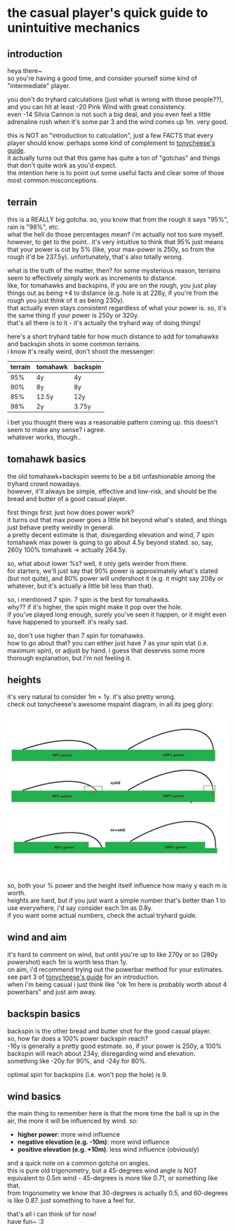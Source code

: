 # the casual player's quick guide to unintuitive mechanics

## introduction

heya there~  
so you're having a good time, and consider yourself some kind of "intermediate" player.

you don't do tryhard calculations (just what is wrong with those people??), and you can hit at least -20 Pink Wind with great consistency.  
even -14 Silvia Cannon is not such a big deal, and you even feel a little adrenaline rush when it's some par 3 and the wind comes up 1m. very good.

this is NOT an "introduction to calculation", just a few FACTS that every player should know. perhaps some kind of complement to [tonycheese's guide](https://abacusarchives.wordpress.com/tonycheeses-guide/).  
it actually turns out that this game has quite a ton of "gotchas" and things that don't quite work as you'd expect.  
the intention here is to point out some useful facts and clear some of those most common misconceptions.


## terrain

this is a REALLY big gotcha. so, you know that from the rough it says "95%", rain is "98%", etc.  
what the hell do those percentages mean? i'm actually not too sure myself.  
however, to get to the point.. it's very intuitive to think that 95% just means that your power is cut by 5% (like, your max-power is 250y, so from the rough it'd be 237.5y). unfortunately, that's also totally wrong.

what is the truth of the matter, then? for some mysterious reason, terrains seem to effectively simply work as increments to distance.  
like, for tomahawks and backspins, if you are on the rough, you just play things out as being +4 to distance (e.g. hole is at 226y, if you're from the rough you just think of it as being 230y).  
that actually even stays consistent regardless of what your power is. so, it's the same thing if your power is 250y or 320y.  
that's all there is to it - it's actually the tryhard way of doing things!

here's a short tryhard table for how much distance to add for tomahawks and backspin shots in some common terrains.  
i know it's really weird, don't shoot the messenger:

terrain | tomahawk | backspin
------- | -------- | --------
95% | 4y | 4y
90% | 8y | 8y
85% | 12.5y | 12y
98% | 2y | 3.75y

i bet you thought there was a reasonable pattern coming up. this doesn't seem to make any sense? i agree.  
whatever works, though..


## tomahawk basics

the old tomahawk+backspin seems to be a bit unfashionable among the tryhard crowd nowadays.  
however, it'll always be simple, effective and low-risk, and should be the bread and butter of a good casual player.

first things first: just how does power work?  
it turns out that max power goes a little bit beyond what's stated, and things just behave pretty weirdly in general.  
a pretty decent estimate is that, disregarding elevation and wind, 7 spin tomahawk max power is going to go about 4.5y beyond stated. so, say, 260y 100% tomahawk -> actually 264.5y.

so, what about lower %s? well, it only gets weirder from there.  
for starters, we'll just say that 90% power is approximately what's stated (but not quite), and 80% power will undershoot it (e.g. it might say 208y or whatever, but it's actually a little bit less than that).

so, i mentioned 7 spin. 7 spin is the best for tomahawks.  
why?? if it's higher, the spin might make it pop over the hole.  
if you've played long enough, surely you've seen it happen, or it might even have happened to yourself. it's really sad.

so, don't use higher than 7 spin for tomahawks.  
how to go about that? you can either just have 7 as your spin stat (i.e. maximum spin), or adjust by hand. i guess that deserves some more thorough explanation, but i'm not feeling it.


## heights

it's very natural to consider 1m = 1y. it's also pretty wrong.  
check out tonycheese's awesome mspaint diagram, in all its jpeg glory:

![tonycheese awesome mspaint powers diagram](/casual-mechanics/tonycheese-powers.jpg)

so, both your % power and the height itself influence how many y each m is worth.  
heights are hard, but if you just want a simple number that's better than 1 to use everywhere, i'd say consider each 1m as 0.8y.  
if you want some actual numbers, check the actual tryhard guide.


## wind and aim
it's hard to comment on wind, but until you're up to like 270y or so (280y powershot) each 1m is worth less than 1y.  
on aim, i'd recommend trying out the powerbar method for your estimates. see part 3 of [tonycheese's guide](https://abacusarchives.wordpress.com/tonycheeses-guide/) for an introduction.  
when i'm being casual i just think like "ok 1m here is probably worth about 4 powerbars" and just aim away.


## backspin basics

backspin is the other bread and butter shot for the good casual player.  
so, how far does a 100% power backspin reach?  
-16y is generally a pretty good estimate. so, if your power is 250y, a 100% backspin will reach about 234y, disregarding wind and elevation.  
something like -20y for 90%, and -24y for 80%.

optimal spin for backspins (i.e. won't pop the hole) is 9.


## wind basics

the main thing to remember here is that the more time the ball is up in the air, the more it will be influenced by wind. so:  
* **higher power**: more wind influence
* **negative elevation (e.g. -10m)**: more wind influence
* **positive elevation (e.g. +10m)**: less wind influence (obviously)

and a quick note on a common gotcha on angles.  
this is pure old trigonometry, but a 45-degrees wind angle is NOT equivalent to 0.5m wind - 45-degrees is more like 0.71, or something like that.  
from trigonometry we know that 30-degrees is actually 0.5, and 60-degrees is like 0.87. just something to have a feel for.

that's all i can think of for now!  
have fun~ :3
